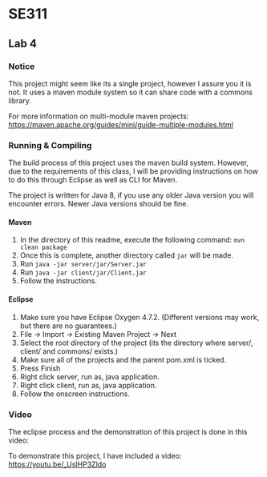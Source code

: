 # SE311
## Lab 4

### Notice

This project might seem like its a single project, however I assure you it is not. It uses a maven module system so it can share code with a commons library.

For more information on multi-module maven projects: https://maven.apache.org/guides/mini/guide-multiple-modules.html

### Running & Compiling

The build process of this project uses the maven build system. However, due to the requirements of this class, I will be providing instructions on how to do this through Eclipse as well as CLI for Maven.

The project is written for Java 8, if you use any older Java version you will encounter errors. Newer Java versions should be fine.

#### Maven

1. In the directory of this readme, execute the following command: `mvn clean package`
2. Once this is complete, another directory called `jar` will be made.
3. Run `java -jar server/jar/Server.jar`
4. Run `java -jar client/jar/Client.jar`
5. Follow the instructions.
    
#### Eclipse

1. Make sure you have Eclipse Oxygen 4.7.2. (Different versions may work, but there are no guarantees.)
2. File -> Import -> Existing Maven Project -> Next
3. Select the root directory of the project (its the directory where server/, client/ and commons/ exists.)
4. Make sure all of the projects and the parent pom.xml is ticked.
5. Press Finish
6. Right click server, run as, java application.
7. Right click client, run as, java application.
8. Follow the onscreen instructions.

### Video

The eclipse process and the demonstration of this project is done in this video:



To demonstrate this project, I have included a video: https://youtu.be/_UsIHP3Zldo
